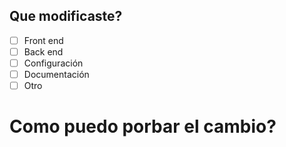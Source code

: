 ## Que modificaste?

- [ ] Front end
- [ ] Back end
- [ ] Configuración
- [ ] Documentación
- [ ] Otro

# Como puedo porbar el cambio?
